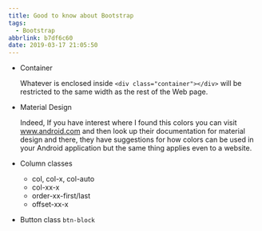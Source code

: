 ```yaml
---
title: Good to know about Bootstrap
tags:
  - Bootstrap
abbrlink: b7df6c60
date: 2019-03-17 21:05:50
---
```

- Container

    Whatever is enclosed inside `<div class="container"></div>` will be restricted to the same width as the rest of the Web page.

- Material Design

    Indeed, If you have interest where I found this colors you can visit www.android.com and then look up their documentation for material design and there, they have suggestions for how colors can be used in your Android application but the same thing applies even to a website.

- Column classes

    - col, col-x, col-auto
    - col-xx-x
    - order-xx-first/last
    - offset-xx-x

- Button class `btn-block`